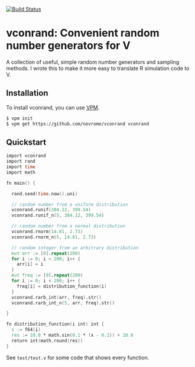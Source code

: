 [![Build Status](https://www.travis-ci.org/nevrome/vconrand.svg?branch=master)](https://www.travis-ci.org/nevrome/vconrand)

# vconrand: Convenient random number generators for V
A collection of useful, simple random number generators and sampling methods. I wrote this to make it more easy to translate R simulation code to V.

## Installation
To install vconrand, you can use [VPM](https://github.com/yue-best-practices/vpm).

```bash
$ vpm init
$ vpm get https://github.com/nevrome/vconrand vconrand
```

## Quickstart

```v
import vconrand
import rand
import time
import math

fn main() {

  rand.seed(time.now().uni)

  // random number from a uniform distribution
  vconrand.runif(384.12, 399.54)
  vconrand.runif_n(5, 384.12, 399.54)

  // random number from a normal distribution
  vconrand.rnorm(14.81, 2.73)
  vconrand.rnorm_n(5, 14.81, 2.73)

  // random integer from an arbitrary distribution
  mut arr := [0].repeat(200)
  for i := 0; i < 200; i++ {
    arr[i] = i
  }
  mut freq := [0].repeat(200)
  for i := 0; i < 200; i++ {
    freq[i] = distribution_function(i)
  }
  vconrand.rarb_int(arr, freq).str()
  vconrand.rarb_int_n(5, arr, freq).str()

}

fn distribution_function(i int) int {
  x := f64(i)
  res := 10.0 * math.sin(0.1 * (x - 0.1)) + 10.0
  return int(math.round(res))
}
```

See `test/test.v` for some code that shows every function.
